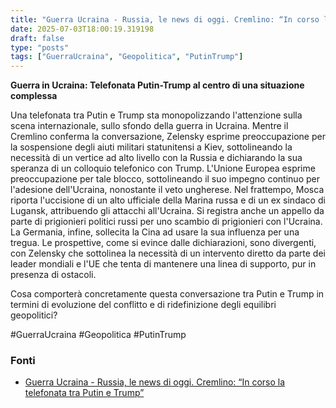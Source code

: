 ```yaml
---
title: "Guerra Ucraina - Russia, le news di oggi. Cremlino: “In corso la telefonata tra Putin e Trump”"
date: 2025-07-03T18:00:19.319198
draft: false
type: "posts"
tags: ["GuerraUcraina", "Geopolitica", "PutinTrump"]
---
```


**Guerra in Ucraina: Telefonata Putin-Trump al centro di una situazione complessa**

Una telefonata tra Putin e Trump sta monopolizzando l'attenzione sulla scena internazionale, sullo sfondo della guerra in Ucraina.  Mentre il Cremlino conferma la conversazione, Zelensky esprime preoccupazione per la sospensione degli aiuti militari statunitensi a Kiev, sottolineando la necessità di un vertice ad alto livello con la Russia e dichiarando la sua speranza di un colloquio telefonico con Trump.  L'Unione Europea esprime preoccupazione per tale blocco, sottolineando il suo impegno continuo per l'adesione dell'Ucraina, nonostante il veto ungherese.  Nel frattempo, Mosca riporta l'uccisione di un alto ufficiale della Marina russa e di un ex sindaco di Lugansk, attribuendo gli attacchi all'Ucraina.  Si registra anche un appello da parte di prigionieri politici russi per uno scambio di prigionieri con l'Ucraina.  La Germania, infine, sollecita la Cina ad usare la sua influenza per una tregua.  Le prospettive, come si evince dalle dichiarazioni, sono divergenti, con  Zelensky che sottolinea la necessità di un intervento diretto da parte dei leader mondiali e l'UE che tenta di mantenere una linea di supporto, pur in presenza di ostacoli.

Cosa comporterà concretamente questa conversazione tra Putin e Trump in termini di evoluzione del conflitto e di ridefinizione degli equilibri geopolitici?

#GuerraUcraina #Geopolitica #PutinTrump


### Fonti
- [Guerra Ucraina - Russia, le news di oggi. Cremlino: “In corso la telefonata tra Putin e Trump”](https://www.repubblica.it/esteri/2025/07/03/diretta/guerra_ucraina_russia_news_oggi-424707258/)
